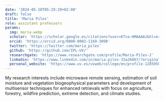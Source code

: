 ```yaml
---
date: '2024-05-10T05:29:29+02:00'
draft: false
title: 'Maria Piles'
role: assistant professors
params:
  img: maria.webp
  scholar: 'https://scholar.google.es/citations?user=KTva-HMAAAAJ&hl=es'
  orcid: 'https://orcid.org/0000-0002-1169-3098'
  twitter: 'https://twitter.com/maria_piles'
  github: 'https://github.com/IPL-UV/'
  researchgate: 'https://www.researchgate.com/profile/Maria-Piles-2'
  linkedin: 'https://www.linkedin.com/in/maria-piles-33a26867/?originalSubdomain=es'
  personal_website: 'https://www.uv.es/uvweb/college/en/profile-1285950309813.html?p2=piguima&idA=true'
---
```


My research interests include microwave remote sensing, estimation of soil moisture and vegetation biogeophysical parameters and development of multisensor techniques for enhanced retrievals with focus on agriculture, forestry, wildfire prediction, extreme detection, and climate studies.